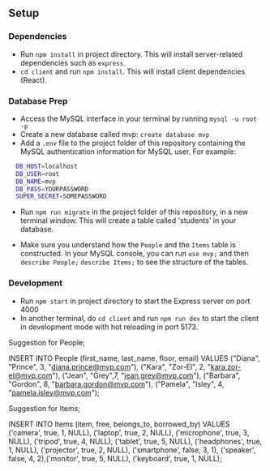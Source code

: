 ## Setup

### Dependencies

- Run `npm install` in project directory. This will install server-related dependencies such as `express`.
- `cd client` and run `npm install`. This will install client dependencies (React).

### Database Prep

- Access the MySQL interface in your terminal by running `mysql -u root -p`
- Create a new database called mvp: `create database mvp`
- Add a `.env` file to the project folder of this repository containing the MySQL authentication information for MySQL user. For example:

```bash
  DB_HOST=localhost
  DB_USER=root
  DB_NAME=mvp
  DB_PASS=YOURPASSWORD
  SUPER_SECRET=SOMEPASSWORD
```

- Run `npm run migrate` in the project folder of this repository, in a new terminal window. This will create a table called 'students' in your database.

- Make sure you understand how the `People` and the `Items` table is constructed. In your MySQL console, you can run `use mvp;` and then `describe People;` `describe Items;`  to see the structure of the tables.

### Development

- Run `npm start` in project directory to start the Express server on port 4000
- In another terminal, do `cd client` and run `npm run dev` to start the client in development mode with hot reloading in port 5173.


Suggestion for People;

INSERT INTO People (first_name, last_name, floor, email) VALUES ("Diana", "Prince", 3, "diana.prince@mvp.com"), ("Kara", "Zor-El", 2, "kara.zor-el@mvp.com"), ("Jean", "Grey",7, "jean.grey@mvp.com"), ("Barbara", "Gordon", 8, "barbara.gordon@mvp.com"), ("Pamela", "Isley", 4, "pamela.isley@mvp.com");



Suggestion for Items;

INSERT INTO Items (item, free, belongs_to, borrowed_by)
VALUES ('camera', true, 1, NULL), ('laptop', true, 2, NULL), ('microphone', true, 3, NULL), ('tripod', true, 4, NULL), ('tablet', true, 5, NULL), ('headphones', true, 1, NULL), ('projector', true, 2, NULL), ('smartphone', false, 3, 1), ('speaker', false, 4, 2),('monitor', true, 5, NULL), ('keyboard', true, 1, NULL);